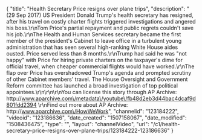 {
    "title": "Health Secretary Price resigns over plane trips",
    "description": "(29 Sep 2017) US President Donald Trump's health secretary has resigned, after his travel on costly charter flights triggered investigations and angered his boss.\r\nTom Price's partial repayment and public regrets couldn't save his job.\r\nThe Health and Human Services secretary became the first member of the president's Cabinet to leave office in a turbulent young administration that has seen several high-ranking White House aides ousted. Price served less than 8 months.\r\nTrump had said he was \"not happy\" with Price for hiring private charters on the taxpayer's dime for official travel, when cheaper commercial flights would have worked.\r\nThe flap over Price has overshadowed Trump's agenda and prompted scrutiny of other Cabinet members' travel. The House Oversight and Government Reform committee has launched a broad investigation of top political appointees.\r\n\r\n\r\nYou can license this story through AP Archive: http:\/\/www.aparchive.com\/metadata\/youtube\/fb48d2eb3d44bac4dcaf9d801fdd2394 \r\nFind out more about AP Archive: http:\/\/www.aparchive.com\/HowWeWork",
    "channelid": "123184222",
    "videoid": "123186636",
    "date_created": "1507158067",
    "date_modified": "1508436475",
    "type": "",
    "layout": "channelVideo",
    "url": "\/c1\/health-secretary-price-resigns-over-plane-trips\/123184222-123186636"
}